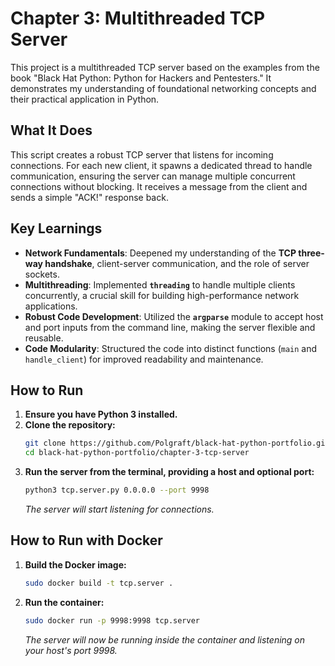 # Chapter 3: Multithreaded TCP Server

This project is a multithreaded TCP server based on the examples from the book "Black Hat Python: Python for Hackers and Pentesters." It demonstrates my understanding of foundational networking concepts and their practical application in Python.

## What It Does

This script creates a robust TCP server that listens for incoming connections. For each new client, it spawns a dedicated thread to handle communication, ensuring the server can manage multiple concurrent connections without blocking. It receives a message from the client and sends a simple "ACK!" response back.

## Key Learnings

* **Network Fundamentals**: Deepened my understanding of the **TCP three-way handshake**, client-server communication, and the role of server sockets.
* **Multithreading**: Implemented **`threading`** to handle multiple clients concurrently, a crucial skill for building high-performance network applications.
* **Robust Code Development**: Utilized the **`argparse`** module to accept host and port inputs from the command line, making the server flexible and reusable.
* **Code Modularity**: Structured the code into distinct functions (`main` and `handle_client`) for improved readability and maintenance.

## How to Run

1.  **Ensure you have Python 3 installed.**
2.  **Clone the repository:**
    ```bash
    git clone https://github.com/Polgraft/black-hat-python-portfolio.git
    cd black-hat-python-portfolio/chapter-3-tcp-server
    ```
3.  **Run the server from the terminal, providing a host and optional port:**
    ```bash
    python3 tcp.server.py 0.0.0.0 --port 9998
    ```
    *The server will start listening for connections.*

## How to Run with Docker

1.  **Build the Docker image:**
    ```bash
    sudo docker build -t tcp.server .
    ```
2.  **Run the container:**
    ```bash
    sudo docker run -p 9998:9998 tcp.server
    ```
    *The server will now be running inside the container and listening on your host's port 9998.*
